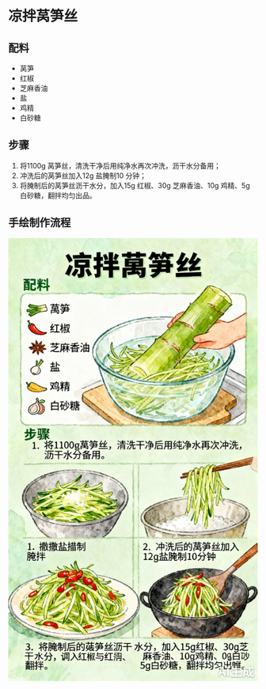 # 凉拌莴笋丝

## 配料

- 莴笋
- 红椒
- 芝麻香油
- 盐
- 鸡精
- 白砂糖

## 步骤

1. 将1100g 莴笋丝，清洗干净后用纯净水再次冲洗，沥干水分备用；
2. 冲洗后的莴笋丝加入12g 盐腌制10 分钟；
3. 将腌制后的莴笋丝沥干水分，加入15g 红椒、30g 芝麻香油、10g 鸡精、5g 白砂糖，翻拌均匀出品。

## 手绘制作流程

![手绘制作流程](../images/凉拌/凉拌莴笋丝.jpg)
